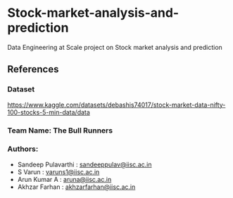 # Stock-market-analysis-and-prediction
Data Engineering at Scale project on Stock market analysis and prediction

## References

### Dataset
https://www.kaggle.com/datasets/debashis74017/stock-market-data-nifty-100-stocks-5-min-data/data

### Team Name: The Bull Runners

### Authors:
- Sandeep Pulavarthi      : sandeeppulav@iisc.ac.in
- S Varun                 :  varuns1@iisc.ac.in
- Arun Kumar A            : aruna@iisc.ac.in
- Akhzar Farhan           : akhzarfarhan@iisc.ac.in

